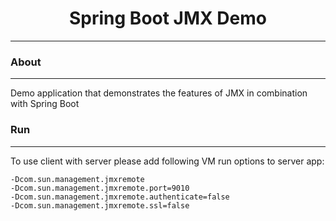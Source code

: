 <h1 align="center">Spring Boot JMX Demo</h1>

---

### About

---

Demo application that demonstrates the features of JMX in combination with Spring Boot

### Run

---

To use client with server please add following VM run options to server app:

```
-Dcom.sun.management.jmxremote
-Dcom.sun.management.jmxremote.port=9010
-Dcom.sun.management.jmxremote.authenticate=false
-Dcom.sun.management.jmxremote.ssl=false
```
